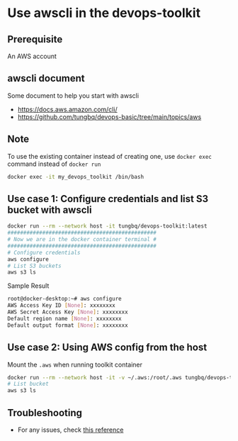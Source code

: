 # Use awscli in the devops-toolkit

## Prerequisite

An AWS account

## awscli document

Some document to help you start with awscli

- <https://docs.aws.amazon.com/cli/>
- <https://github.com/tungbq/devops-basic/tree/main/topics/aws>

## Note

To use the existing container instead of creating one, use `docker exec` command instead of `docker run`

```bash
docker exec -it my_devops_toolkit /bin/bash
```

## Use case 1: Configure credentials and list S3 bucket with awscli

```bash
docker run --rm --network host -it tungbq/devops-toolkit:latest
###############################################
# Now we are in the docker container terminal #
###############################################
# Configure credentials
aws configure
# List S3 buckets
aws s3 ls
```

Sample Result

```bash
root@docker-desktop:~# aws configure
AWS Access Key ID [None]: xxxxxxxx
AWS Secret Access Key [None]: xxxxxxxx
Default region name [None]: xxxxxxxx
Default output format [None]: xxxxxxxx
```

## Use case 2: Using AWS config from the host

Mount the `.aws` when running toolkit container

```bash
docker run --rm --network host -it -v ~/.aws:/root/.aws tungbq/devops-toolkit:latest
# List bucket
aws s3 ls
```

## Troubleshooting

- For any issues, check [this reference](../troubleshooting/TROUBLESHOOTING.md)
